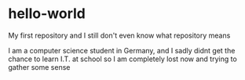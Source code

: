# hello-world
My first repository and I still don't even know what repository means

I am a computer science student in Germany, and I sadly didnt get the chance to learn I.T. at school so I am completely lost now and trying to gather some sense
